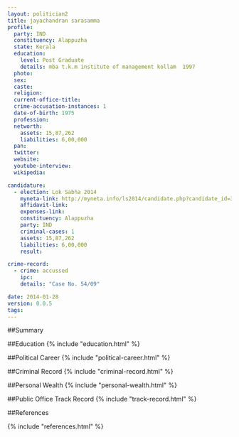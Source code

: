 ```yaml
---
layout: politician2
title: jayachandran sarasamma
profile: 
  party: IND
  constituency: Alappuzha
  state: Kerala
  education: 
    level: Post Graduate
    details: mba t.k.m institute of management kollam  1997
  photo: 
  sex: 
  caste: 
  religion: 
  current-office-title: 
  crime-accusation-instances: 1
  date-of-birth: 1975
  profession: 
  networth: 
    assets: 15,87,262
    liabilities: 6,00,000
  pan: 
  twitter: 
  website: 
  youtube-interview: 
  wikipedia: 

candidature: 
  - election: Lok Sabha 2014
    myneta-link: http://myneta.info/ls2014/candidate.php?candidate_id=324
    affidavit-link: 
    expenses-link: 
    constituency: Alappuzha 
    party: IND
    criminal-cases: 1
    assets: 15,87,262
    liabilities: 6,00,000
    result:  

crime-record: 
  - crime: accussed
    ipc: 
    details: "Case No. 54/09" 

date: 2014-01-28
version: 0.0.5
tags: 
---
```

##Summary


##Education
{% include "education.html" %}


##Political Career
{% include "political-career.html" %}


##Criminal Record
{% include "criminal-record.html" %}


##Personal Wealth
{% include "personal-wealth.html" %}


##Public Office Track Record
{% include "track-record.html" %}


##References


{% include "references.html" %}